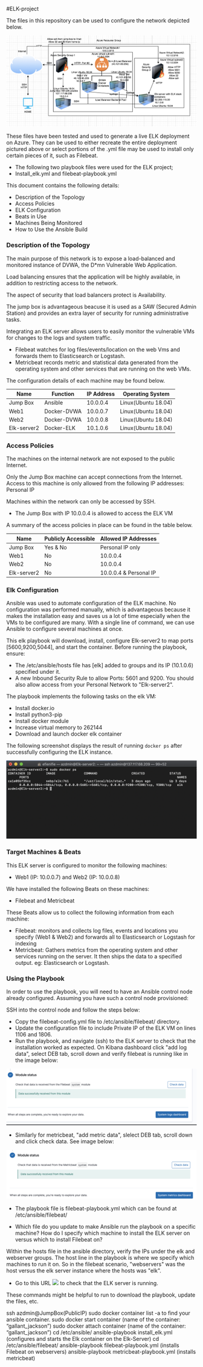 #ELK-project 
 
The files in this repository can be used to configure the network depicted below.
 
 ![](Diagrams/Network_topology_with_ELK.png)

These files have been tested and used to generate a live ELK deployment on Azure. They can be used to either recreate the entire deployment pictured above or select portions of the .yml file may be used to install only certain pieces of it, such as Filebeat.
 
- The following two playbook files were used for the ELK project;
- Install_elk.yml and filebeat-playbook.yml
 
This document contains the following details:
- Description of the Topology
- Access Policies
- ELK Configuration
 - Beats in Use
 - Machines Being Monitored
- How to Use the Ansible Build
 
 
### Description of the Topology
 
The main purpose of this network is to expose a load-balanced and monitored instance of DVWA, the D*mn Vulnerable Web Application.
 
Load balancing ensures that the application will be highly available, in addition to restricting access to the network.

The aspect of security that load balancers protect is Availability.

The jump box is advantageous beacuse it is used as a SAW (Secured Admin Station) and provides an extra layer of security for running administrative tasks. 
 
Integrating an ELK server allows users to easily monitor the vulnerable VMs for changes to the logs and system traffic.
- Filebeat watches for log files/events/location on the web Vms and forwards them to Elasticsearch or Logstash.
- Metricbeat records metric and statistical data generated from the operating system and other services that are running on the web VMs. 
 
 
The configuration details of each machine may be found below.
 
| Name     | Function | IP Address | Operating System |
|----------|----------|------------|------------------|
| Jump Box | Ansible  | 10.0.0.4   |Linux(Ubuntu 18.04)|
| Web1     |Docker-DVWA| 10.0.0.7  |Linux(Ubuntu 18.04)|
| Web2     |Docker-DVWA| 10.0.0.8  |Linux(Ubuntu 18.04)|
|Elk-server2|Docker-ELK| 10.1.0.6  |Linux(Ubuntu 18.04)|
 
### Access Policies
 
The machines on the internal network are not exposed to the public Internet.
 
Only the Jump Box machine can accept connections from the Internet. Access to this machine is only allowed from the following IP addresses: Personal IP
 
Machines within the network can only be accessed by SSH.
- The Jump Box with IP 10.0.0.4 is allowed to access the ELK VM
 
A summary of the access policies in place can be found in the table below.
 
| Name     | Publicly Accessible | Allowed IP Addresses |
|----------|---------------------|----------------------|
| Jump Box | Yes & No            | Personal IP only     |
|  Web1    | No                  | 10.0.0.4             |
|  Web2    |  No                 | 10.0.0.4             |
|Elk-server2| No                 |10.0.0.4 & Personal IP|
 

### Elk Configuration
 
Ansible was used to automate configuration of the ELK machine. No configuration was performed manually, which is advantageous because it makes the installation easy and saves us a lot of time especially when the VMs to be configured are many. With a single line of command, we can use Ansible to configure several machines at once. 

This elk playbook will download, install, configure Elk-server2 to map ports [5600,9200,5044], and start the container. Before running the playbook, ensure:

- The /etc/ansible/hosts file has [elk] added to groups and its IP (10.1.0.6) specified under it.
- A new Inbound Security Rule to allow Ports: 5601 and 9200. You should also allow access from your Personal Network to "Elk-server2".


The playbook implements the following tasks on the elk VM:
- Install docker.io
- Install python3-pip
- Install docker module
- Increase virtual memory to 262144
- Download and launch docker elk container
 
The following screenshot displays the result of running `docker ps` after successfully configuring the ELK instance.
 
![](Diagrams/docker_ps_output.png)
 
### Target Machines & Beats
This ELK server is configured to monitor the following machines:
- Web1 (IP: 10.0.0.7) and Web2 (IP: 10.0.0.8)
 
We have installed the following Beats on these machines:
- Filebeat and Metricbeat
 
These Beats allow us to collect the following information from each machine:
- Filebeat: monitors and collects log files, events and locations you specify (Web1 & Web2) and forwards all to Elasticsearch or Logstash for indexing
- Metricbeat: Gathers metrics from the operating system and other services running on the server. It then ships the data to a specified output. eg: Elasticsearch or Logstash.
 
### Using the Playbook
In order to use the playbook, you will need to have an Ansible control node already configured. Assuming you have such a control node provisioned:
 
SSH into the control node and follow the steps below:
- Copy the filebeat-config.yml file to /etc/ansible/filebeat/ directory.
- Update the configuration file to include Private IP of the ELK VM on lines 1106 and 1806.
- Run the playbook, and navigate (ssh) to the ELK server to check that the installation worked as expected. On Kibana dashboard click "add log data", select DEB tab, scroll down and verify filebeat is running like in the image below: 

![](Diagrams/filebeat_confirmation.png)

- Similarly for metricbeat, "add metric data", slelect DEB tab, scroll down and click check data. See image below:

![](Diagrams/metricbeat_confirmation.png)
 
- The playbook file is filebeat-playbook.yml which can be found at /etc/ansible/filebeat/ 
 
 
- Which file do you update to make Ansible run the playbook on a specific machine? How do I specify which machine to install the ELK server on versus which to install Filebeat on?
 
Within the hosts file in the ansible directory, verify the IPs under the elk and webserver groups. The host line in the playbook is where we specify which machines to run it on. So in the filebeat scenario, "webservers" was the host versus the elk server instance where the hosts was "elk".
 
- Go to this URL ![](http://[ELK-VM-PUBLIC-IP]:5601/app/Kibana) to check that the ELK server is running.
 
These commands might be helpful to run to download the playbook, update the files, etc.

ssh azdmin@JumpBox(PublicIP)
sudo docker container list -a to find your ansible container.
sudo docker start container (name of the container: “gallant_jackson”)
sudo docker attach container (name of the container: “gallant_jackson”)
cd /etc/ansible/
ansible-playbook install_elk.yml (configures and starts the Elk container on the Elk-Server)
cd /etc/ansible/filebeat/
ansible-playbook filebeat-playbook.yml (installs Filebeat on webservers)
ansible-playbook metricbeat-playbook.yml (installs metricbeat)


